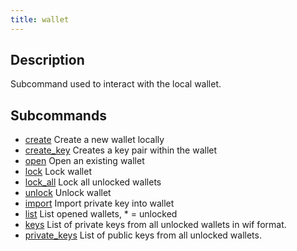 ```yaml
---
title: wallet
---
```


## Description
Subcommand used to interact with the local wallet.

## Subcommands

- [create](create.md)  Create a new wallet locally
- [create_key](create-key.md)  Creates a key pair within the wallet
- [open](open.md)  Open an existing wallet
- [lock](lock.md)  Lock wallet
- [lock_all](lock-all.md)  Lock all unlocked wallets
- [unlock](unlock.md)  Unlock wallet
- [import](import.md)   Import private key into wallet
- [list](list.md)   List opened wallets, * = unlocked
- [keys](keys.md)  List of private keys from all unlocked wallets in wif format.
- [private_keys](private-keys.md)  List of public keys from all unlocked wallets.